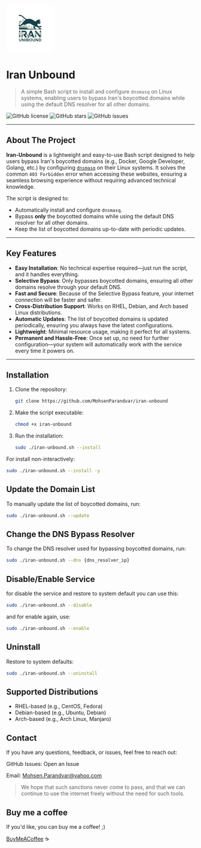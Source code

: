![logo](https://raw.githubusercontent.com/MohsenParandvar/iran-unbound/refs/heads/main/logo.png)

# Iran Unbound 

> A simple Bash script to install and configure `dnsmasq` on Linux systems, enabling users to bypass Iran's boycotted domains while using the default DNS resolver for all other domains.

![GitHub license](https://img.shields.io/github/license/mohsenparandvar/iran-unbound)
![GitHub stars](https://img.shields.io/github/stars/mohsenparandvar/iran-unbound)
![GitHub issues](https://img.shields.io/github/issues/mohsenparandvar/iran-unbound)

---

## About The Project

**Iran-Unbound** is a lightweight and easy-to-use Bash script designed to help users bypass Iran's boycotted domains (e.g., Docker, Google Developer, Golang, etc.) by configuring [`dnsmasq`](https://thekelleys.org.uk/dnsmasq/doc.html) on their Linux systems. It solves the common `403 Forbidden` error when accessing these websites, ensuring a seamless browsing experience without requiring advanced technical knowledge.

The script is designed to:
- Automatically install and configure `dnsmasq`.
- Bypass **only** the boycotted domains while using the default DNS resolver for all other domains.
- Keep the list of boycotted domains up-to-date with periodic updates.

---

## Key Features

- **Easy Installation**: No technical expertise required—just run the script, and it handles everything.
- **Selective Bypass**: Only bypasses boycotted domains, ensuring all other domains resolve through your default DNS.
- **Fast and Secure**: Because of the Selective Bypass feature, your internet connection will be faster and safer.
- **Cross-Distribution Support**: Works on RHEL, Debian, and Arch based Linux distributions.
- **Automatic Updates**: The list of boycotted domains is updated periodically, ensuring you always have the latest configurations.
- **Lightweight**: Minimal resource usage, making it perfect for all systems.
- **Permanent and Hassle-Free**: Once set up, no need for further configuration—your system will automatically work with the service every time it powers on.

---

## Installation

1. Clone the repository:
   ```bash
   git clone https://github.com/MohsenParandvar/iran-unbound
   ```

2. Make the script executable:
   ```bash
   chmod +x iran-unbound
   ```

3. Run the installation:
   ```bash
   sudo ./iran-unbound.sh --install
   ```

For install non-interactively:
```bash
sudo ./iran-unbound.sh --install -y
```

## Update the Domain List
To manually update the list of boycotted domains, run:
```bash
sudo ./iran-unbound.sh --update
```

## Change the DNS Bypass Resolver
To change the DNS resolver used for bypassing boycotted domains, run:
```bash
sudo ./iran-unbound.sh --dns {dns_resolver_ip}
```

## Disable/Enable Service
for disable the service and restore to system default you can use this:

```bash
sudo ./iran-unbound.sh --disable
```

and for enable again, use:

```bash
sudo ./iran-unbound.sh --enable
```

## Uninstall
Restore to system defaults:
```bash
sudo ./iran-unbound.sh --uninstall
```

## Supported Distributions
- RHEL-based (e.g., CentOS, Fedora)
- Debian-based (e.g., Ubuntu, Debian)
- Arch-based (e.g., Arch Linux, Manjaro)

## Contact
If you have any questions, feedback, or issues, feel free to reach out:

GitHub Issues: Open an Issue

Email: Mohsen.Parandvar@yahoo.com

> We hope that such sanctions never come to pass, and that we can continue to use the internet freely without the need for such tools.

## Buy me a coffee
If you'd like, you can buy me a coffee! ;)

[BuyMeACoffee](https://www.buymeacoffee.com/mohsenparandvar) ☕
